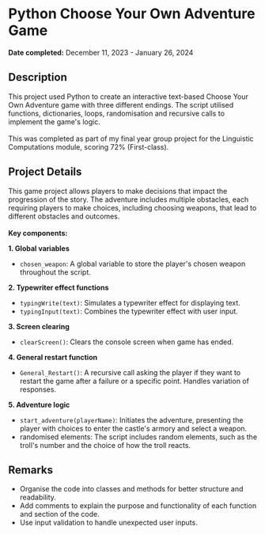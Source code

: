 <h1>Python Choose Your Own Adventure Game</h1>

<b>Date completed:</b> December 11, 2023 - January 26, 2024

<h2>Description</h2>
This project used Python to create an interactive text-based Choose Your Own Adventure game with three different endings.  The script utilised functions, dictionaries, loops, randomisation and recursive calls to implement the game's logic.
<br>
<br>
This was completed as part of my final year group project for the Linguistic Computations module, scoring 72% (First-class). 

<h2>Project Details</h2>
This game project allows players to make decisions that impact the progression of the story. The adventure includes multiple obstacles, each requiring players to make choices, including choosing weapons, that lead to different obstacles and outcomes.
<br>
<br>
<b>Key components:</b>
<br>

**1. Global variables**
  - `chosen_weapon`: A global variable to store the player's chosen weapon throughout the script.

**2. Typewriter effect functions**
  - `typingWrite(text)`: Simulates a typewriter effect for displaying text.
  - `typingInput(text)`: Combines the typewriter effect with user input.

**3. Screen clearing**
  - `clearScreen()`: Clears the console screen when game has ended.

**4. General restart function**
  - `General_Restart()`: A recursive call asking the player if they want to restart the game after a failure or a specific point. Handles variation of responses.

**5. Adventure logic**
  - `start_adventure(playerName)`: Initiates the adventure, presenting the player with choices to enter the castle's armory and select a weapon.
  - randomised elements: The script includes random elements, such as the troll's number and the choice of how the troll reacts.

<h2>Remarks</h2>

- Organise the code into classes and methods for better structure and readability.
- Add comments to explain the purpose and functionality of each function and section of the code.
- Use input validation to handle unexpected user inputs.
